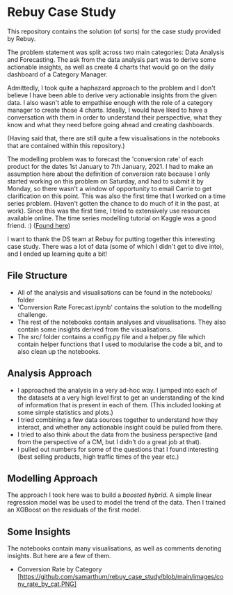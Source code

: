 # Rebuy Case Study

This repository contains the solution (of sorts) for the case study provided by Rebuy.

The problem statement was split across two main categories: Data Analysis and Forecasting. The ask from the data analysis part was to derive some actionable insights, as well as create 4 charts that would go on the daily dashboard of a Category Manager.

Admittedly, I took quite a haphazard approach to the problem and I don't believe I have been able to derive very actionable insights from the given data. I also wasn't able to empathise enough with the role of a category manager to create those 4 charts. Ideally, I would have liked to have a conversation with them in order to understand their perspective, what they know and what they need before going ahead and creating dashboards. 

(Having said that, there are still quite a few visualisations in the notebooks that are contained within this repository.)

The modelling problem was to forecast the 'conversion rate' of each product for the dates 1st January to 7th January, 2021. I had to make an assumption here about the definition of conversion rate because I only started working on this problem on Saturday, and had to submit it by Monday, so there wasn't a window of opportunity to email Carrie to get clarification on this point. 
This was also the first time that I worked on a time series problem. (Haven't gotten the chance to do much of it in the past, at work). Since this was the first time, I tried to extensively use resources available online. The time series modelling tutorial on Kaggle was a good friend. :) ([Found here](https://www.kaggle.com/learn/time-series))

I want to thank the DS team at Rebuy for putting together this interesting case study. There was a lot of data (some of which I didn't get to dive into), and I ended up learning quite a bit!

## File Structure
- All of the analysis and visualisations can be found in the notebooks/ folder
- 'Conversion Rate Forecast.ipynb' contains the solution to the modelling challenge.
- The rest of the notebooks contain analyses and visualisations. They also contain some insights derived from the visualisations. 
- The src/ folder contains a config.py file and a helper.py file which contain helper functions that I used to modularise the code a bit, and to also clean up the notebooks.

## Analysis Approach
- I approached the analysis in a very ad-hoc way. I jumped into each of the datasets at a very high level first to get an understanding of the kind of information that is present in each of them. (This included looking at some simple statistics and plots.)
- I tried combining a few data sources together to understand how they interact, and whether any actionable insight could be pulled from there. 
- I tried to also think about the data from the business perspective (and from the perspective of a CM, but I didn't do a great job at that). 
- I pulled out numbers for some of the questions that I found interesting (best selling products, high traffic times of the year etc.)

## Modelling Approach

The approach I took here was to build a *boosted hybrid*. A simple linear regression model was be used to model the trend of the data. Then I trained an XGBoost on the residuals of the first model. 

## Some Insights
The notebooks contain many visualisations, as well as comments denoting insights. But here are a few of them. 

- Conversion Rate by Category [https://github.com/samarthum/rebuy_case_study/blob/main/images/conv_rate_by_cat.PNG]

